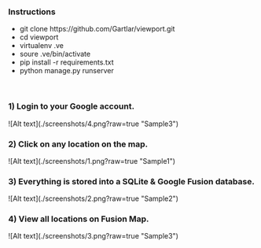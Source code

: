 <h3>Instructions</h3>
<ul>
<li>git clone https://github.com/Gartlar/viewport.git</li>
<li>cd viewport</li>
<li>virtualenv .ve</li>
<li>soure .ve/bin/activate</li>
<li>pip install -r requirements.txt</li>
<li>python manage.py runserver</li>
</ul>
<br> 


<h3>1) Login to your Google account.</h3>
![Alt text](./screenshots/4.png?raw=true "Sample3")
<br> 

<h3>2) Click on any location on the map.</h3>
![Alt text](./screenshots/1.png?raw=true "Sample1")
<br> 

<h3>3) Everything is stored into a SQLite & Google Fusion database.</h3>
![Alt text](./screenshots/2.png?raw=true "Sample2")
<br> 

<h3>4) View all locations on Fusion Map.</h3>
![Alt text](./screenshots/3.png?raw=true "Sample3")
